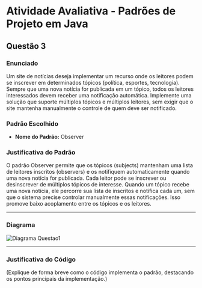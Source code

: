 # Atividade Avaliativa - Padrões de Projeto em Java

## Questão 3

### Enunciado
Um site de notícias deseja implementar um recurso onde os leitores podem se inscrever em determinados tópicos (política, esportes, tecnologia).
Sempre que uma nova notícia for publicada em um tópico, todos os leitores interessados devem receber uma notificação automática.
Implemente uma solução que suporte múltiplos tópicos e múltiplos leitores, sem exigir que o site mantenha manualmente o controle de quem deve ser notificado.

### Padrão Escolhido
- **Nome do Padrão:** Observer 

### Justificativa do Padrão
O padrão Observer permite que os tópicos (subjects) mantenham uma lista de leitores inscritos (observers) e os notifiquem automaticamente quando uma nova notícia for publicada. Cada leitor pode se inscrever ou desinscrever de múltiplos tópicos de interesse. Quando um tópico recebe uma nova notícia, ele percorre sua lista de inscritos e notifica cada um, sem que o sistema precise controlar manualmente essas notificações. Isso promove baixo acoplamento entre os tópicos e os leitores.

---

### Diagrama
![Diagrama Questao1](https://github.com/JoaoPauloClass/AtividadeAvaliativaPadroesDeProjeto/blob/main/Questao%201/img/Observer%20questao%203.png)

---

### Justificativa do Código
(Explique de forma breve como o código implementa o padrão, destacando os pontos principais da implementação.)
